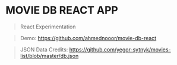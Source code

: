 # MOVIE DB REACT APP

> React Experimentation

> Demo: https://github.com/ahmednooor/movie-db-react

> JSON Data Credits: https://github.com/yegor-sytnyk/movies-list/blob/master/db.json

